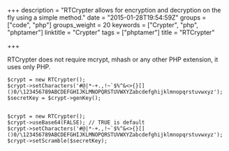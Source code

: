 +++
description = "RTCrypter allows for encryption and decryption on the fly using a simple method."
date = "2015-01-28T19:54:59Z"
groups = ["code", "php"]
groups_weight = 20
keywords = ["Crypter", "php", "phptamer"]
linktitle = "Crypter"
tags = ["phptamer"]
title = "RTCrypter"

+++

RTCrypter does not require mcrypt, mhash or any other PHP extension, it uses only PHP.


	$crypt = new RTCrypter();
	$crypt->setCharacters('#@|*-+.,!~`$%^&<>{}[]()0/\123456789ABCDEFGHIJKLMNOPQRSTUVWXYZabcdefghijklmnopqrstuvwxyz');
	$secretKey = $crypt->genKey();
	

	$crypt = new RTCrypter();
	$crypt->useBase64(FALSE); // TRUE is default
	$crypt->setCharacters('#@|*-+.,!~`$%^&<>{}[]()0/\123456789ABCDEFGHIJKLMNOPQRSTUVWXYZabcdefghijklmnopqrstuvwxyz');
	$crypt->setScramble($secretKey);


